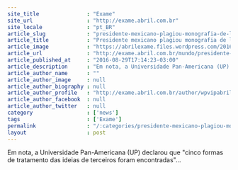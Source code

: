 ```yaml
---
site_title               : "Exame"
site_url                 : "http://exame.abril.com.br"
site_locale              : "pt_BR"
article_slug             : "presidente-mexicano-plagiou-monografia-de-licenciatura"
article_title            : "Presidente mexicano plagiou monografia de licenciatura"
article_image            : "https://abrilexame.files.wordpress.com/2016/09/size_960_16_9_pena-neto.jpg?quality=70&strip=all&w=960"
article_url              : "http://exame.abril.com.br/mundo/presidente-mexicano-plagiou-monografia-de-licenciatura/"
article_published_at     : "2016-08-29T17:14:23-03:00"
article_description      : "Em nota, a Universidade Pan-Americana (UP) declarou que 'cinco formas de tratamento das ideias de terceiros foram encontradas'..."
article_author_name      : ""
article_author_image     : null
article_author_biography : null
article_author_profile   : "http://exame.abril.com.br/author/wpvipabril/"
article_author_facebook  : null
article_author_twitter   : null
category                 : ['news']
tags                     : ['Exame']
permalink                : "/:categories/presidente-mexicano-plagiou-monografia-de-licenciatura/"
layout                   : post
---
```


Em nota, a Universidade Pan-Americana (UP) declarou que "cinco formas de tratamento das ideias de terceiros foram encontradas"...
